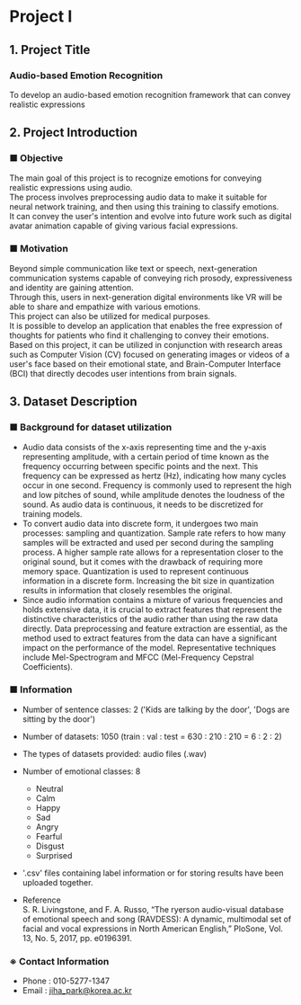 # Project Ⅰ

## 1. Project Title
### Audio-based Emotion Recognition
To develop an audio-based emotion recognition framework that can convey realistic expressions

## 2. Project Introduction
### ■ Objective
The main goal of this project is to recognize emotions for conveying realistic expressions using audio. <br/>
The process involves preprocessing audio data to make it suitable for neural network training, and then using this training to classify emotions. <br/>
It can convey the user's intention and evolve into future work such as digital avatar animation capable of giving various facial expressions.

### ■ Motivation
Beyond simple communication like text or speech, next-generation communication systems capable of conveying rich prosody, expressiveness and identity are gaining attention. <br/>
Through this, users in next-generation digital environments like VR will be able to share and empathize with various emotions. <br/>
This project can also be utilized for medical purposes. <br/>
It is possible to develop an application that enables the free expression of thoughts for patients who find it challenging to convey their emotions. <br/>
Based on this project, it can be utilized in conjunction with research areas such as Computer Vision (CV) focused on generating images or videos of a user's face based on their emotional state, and Brain-Computer Interface (BCI) that directly decodes user intentions from brain signals. <br/>

## 3. Dataset Description
### ■ Background for dataset utilization
- Audio data consists of the x-axis representing time and the y-axis representing amplitude, with a certain period of time known as the frequency occurring between specific points and the next. This frequency can be expressed as hertz (Hz), indicating how many cycles occur in one second. Frequency is commonly used to represent the high and low pitches of sound, while amplitude denotes the loudness of the sound. As audio data is continuous, it needs to be discretized for training models. <br/>
- To convert audio data into discrete form, it undergoes two main processes: sampling and quantization. Sample rate refers to how many samples will be extracted and used per second during the sampling process. A higher sample rate allows for a representation closer to the original sound, but it comes with the drawback of requiring more memory space. Quantization is used to represent continuous information in a discrete form. Increasing the bit size in quantization results in information that closely resembles the original. <br/>
- Since audio information contains a mixture of various frequencies and holds extensive data, it is crucial to extract features that represent the distinctive characteristics of the audio rather than using the raw data directly. Data preprocessing and feature extraction are essential, as the method used to extract features from the data can have a significant impact on the performance of the model. Representative techniques include Mel-Spectrogram and MFCC (Mel-Frequency Cepstral Coefficients). <br/>
### ■ Information
- Number of sentence classes: 2 ('Kids are talking by the door', 'Dogs are sitting by the door')
- Number of datasets: 1050 (train : val : test = 630 : 210 : 210 = 6 : 2 : 2)
- The types of datasets provided: audio files (.wav)
- Number of emotional classes: 8
  - Neutral
  - Calm
  - Happy
  - Sad
  - Angry
  - Fearful
  - Disgust
  - Surprised
- '.csv' files containing label information or for storing results have been uploaded together. <br/>

- Reference <br/>
S. R. Livingstone, and F. A. Russo, “The ryerson audio-visual database of emotional speech and song (RAVDESS): A dynamic, multimodal set of facial and vocal expressions in North American English,” PloSone, Vol. 13, No. 5, 2017, pp. e0196391.

### ※ Contact Information
- Phone : 010-5277-1347
- Email : jiha_park@korea.ac.kr
